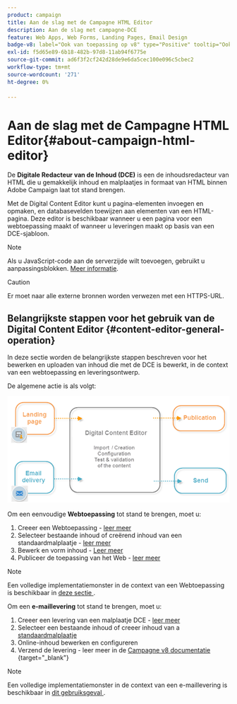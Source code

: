 ```yaml
---
product: campaign
title: Aan de slag met de Campagne HTML Editor
description: Aan de slag met campagne-DCE
feature: Web Apps, Web Forms, Landing Pages, Email Design
badge-v8: label="Ook van toepassing op v8" type="Positive" tooltip="Ook van toepassing op campagne v8"
exl-id: f5d65e89-6b18-482b-97d8-11ab94f6775e
source-git-commit: ad6f3f2cf242d28de9e6da5cec100e096c5cbec2
workflow-type: tm+mt
source-wordcount: '271'
ht-degree: 0%

---
```


# Aan de slag met de Campagne HTML Editor{#about-campaign-html-editor}



De **Digitale Redacteur van de Inhoud (DCE)** is een de inhoudsredacteur van HTML die u gemakkelijk inhoud en malplaatjes in formaat van HTML binnen Adobe Campaign laat tot stand brengen.

Met de Digital Content Editor kunt u pagina-elementen invoegen en opmaken, en databasevelden toewijzen aan elementen van een HTML-pagina. Deze editor is beschikbaar wanneer u een pagina voor een webtoepassing maakt of wanneer u leveringen maakt op basis van een DCE-sjabloon.

>[!NOTE]
>
>Als u JavaScript-code aan de serverzijde wilt toevoegen, gebruikt u aanpassingsblokken. [Meer informatie](../../delivery/using/personalization-blocks.md).

>[!CAUTION]
>
>Er moet naar alle externe bronnen worden verwezen met een HTTPS-URL.

## Belangrijkste stappen voor het gebruik van de Digital Content Editor {#content-editor-general-operation}

In deze sectie worden de belangrijkste stappen beschreven voor het bewerken en uploaden van inhoud die met de DCE is bewerkt, in de context van een webtoepassing en leveringsontwerp.

De algemene actie is als volgt:

![](assets/dce_schema.png)

Om een eenvoudige **Webtoepassing** tot stand te brengen, moet u:

1. Creeer een Webtoepassing - [ leer meer ](creating-a-landing-page.md)
1. Selecteer bestaande inhoud of creërend inhoud van een standaardmalplaatje - [ leer meer ](template-management.md)
1. Bewerk en vorm inhoud - [ Leer meer ](editing-content.md)
1. Publiceer de toepassing van het Web - [ leer meer ](creating-a-landing-page.md#step-3---publishing-content)

>[!NOTE]
>
>Een volledige implementatiemonster in de context van een Webtoepassing is beschikbaar in [ deze sectie ](creating-a-landing-page.md).

Om een **e-maillevering** tot stand te brengen, moet u:

1. Creeer een levering van een malplaatje DCE - [ leer meer ](use-case-creating-an-email-delivery.md)
1. Selecteer een bestaande inhoud of creeer inhoud van a [ standaardmalplaatje ](template-management.md)
1. Online-inhoud bewerken en configureren
1. Verzend de levering - leer meer in de [ Campagne v8 documentatie ](https://experienceleague.adobe.com/docs/campaign/campaign-v8/send/create-message.html){target="_blank"}

>[!NOTE]
>
>Een volledige implementatiemonster in de context van een e-maillevering is beschikbaar in [ dit gebruiksgeval ](use-case-creating-an-email-delivery.md).
